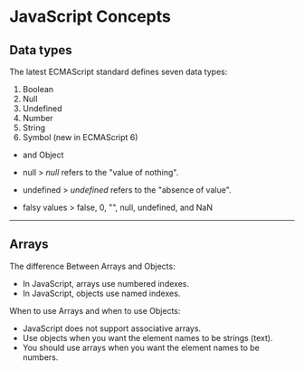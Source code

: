 # JavaScript Concepts

## Data types

The latest ECMAScript standard defines seven data types:

1. Boolean
2. Null
3. Undefined
4. Number
5. String
6. Symbol (new in ECMAScript 6)
* and Object


* null > _null_ refers to the "value of nothing".
* undefined > _undefined_ refers to the "absence of value".
* falsy values > false, 0, "", null, undefined, and NaN

---

## Arrays

The difference Between Arrays and Objects:

* In JavaScript, arrays use numbered indexes.  
* In JavaScript, objects use named indexes.

When to use Arrays and when to use Objects:

* JavaScript does not support associative arrays.
* Use objects when you want the element names to be strings (text).
* You should use arrays when you want the element names to be numbers.